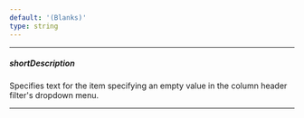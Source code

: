```yaml
---
default: '(Blanks)'
type: string
---
```

---
##### shortDescription
Specifies text for the item specifying an empty value in the column header filter's dropdown menu.

---
